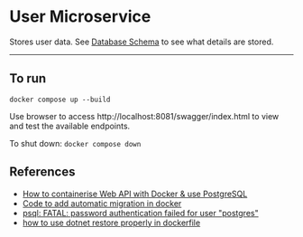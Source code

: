 # User Microservice
Stores user data. See [Database Schema](#database-schema) to see what details are stored.
___
## To run
`docker compose up --build`

Use browser to access http://localhost:8081/swagger/index.html to view and test the available endpoints.  
  
To shut down: `docker compose down`

## References
- [How to containerise Web API with Docker & use PostgreSQL](https://www.youtube.com/watch?v=9ZEbJT36-Uk&ab_channel=MohamadLawand)
- [Code to add automatic migration in docker](https://stackoverflow.com/questions/72059441/automatic-net-6-ef-migration-fails-in-docker)
- [psql: FATAL: password authentication failed for user "postgres"](https://github.com/sameersbn/docker-postgresql/issues/112)
- [how to use dotnet restore properly in dockerfile](https://stackoverflow.com/questions/53460002/how-to-use-dotnet-restore-properly-in-dockerfile)


